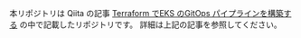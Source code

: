 本リポジトリは Qiita の記事 [Terraform でEKS のGitOps パイプラインを構築する](https://qiita.com/okubot55/items/a466d0ad56f10c20ddc3) の中で記載したリポジトリです。
詳細は上記の記事を参照してください。
